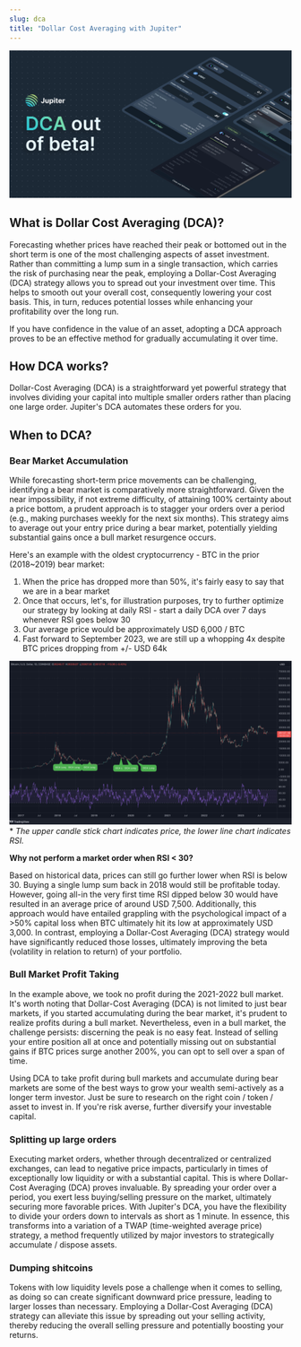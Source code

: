 ```yaml
---
slug: dca
title: "Dollar Cost Averaging with Jupiter"
---
```


![DCA1](DCA(1).png)

## What is Dollar Cost Averaging (DCA)?
Forecasting whether prices have reached their peak or bottomed out in the short term is one of the most challenging aspects of asset investment. Rather than committing a lump sum in a single transaction, which carries the risk of purchasing near the peak, employing a Dollar-Cost Averaging (DCA) strategy allows you to spread out your investment over time. This helps to smooth out your overall cost, consequently lowering your cost basis. This, in turn, reduces potential losses while enhancing your profitability over the long run.

If you have confidence in the value of an asset, adopting a DCA approach proves to be an effective method for gradually accumulating it over time.

## How DCA works?
Dollar-Cost Averaging (DCA) is a straightforward yet powerful strategy that involves dividing your capital into multiple smaller orders rather than placing one large order. Jupiter's DCA automates these orders for you.

## When to DCA?
### Bear Market Accumulation
While forecasting short-term price movements can be challenging, identifying a bear market is comparatively more straightforward. Given the near impossibility, if not extreme difficulty, of attaining 100% certainty about a price bottom, a prudent approach is to stagger your orders over a period (e.g., making purchases weekly for the next six months). This strategy aims to average out your entry price during a bear market, potentially yielding substantial gains once a bull market resurgence occurs.

Here's an example with the oldest cryptocurrency - BTC in the prior (2018~2019) bear market:
1. When the price has dropped more than 50%, it's fairly easy to say that we are in a bear market
1. Once that occurs, let's, for illustration purposes, try to further optimize our strategy by looking at daily RSI - start a daily DCA over 7 days whenever RSI goes below 30
1. Our average price would be approximately USD 6,000 / BTC
1. Fast forward to September 2023, we are still up a whopping 4x despite BTC prices dropping from +/- USD 64k

![Bear Market Accumulation](btc-2018-bear-market-accumulation.png)
\* *The upper candle stick chart indicates price, the lower line chart indicates RSI.*

**Why not perform a market order when RSI < 30?**

Based on historical data, prices can still go further lower when RSI is below 30. Buying a single lump sum back in 2018 would still be profitable today. However, going all-in the very first time RSI dipped below 30 would have resulted in an average price of around USD 7,500. Additionally, this approach would have entailed grappling with the psychological impact of a >50% capital loss when BTC ultimately hit its low at approximately USD 3,000. In contrast, employing a Dollar-Cost Averaging (DCA) strategy would have significantly reduced those losses, ultimately improving the beta (volatility in relation to return) of your portfolio.

### Bull Market Profit Taking
In the example above, we took no profit during the 2021-2022 bull market. It's worth noting that Dollar-Cost Averaging (DCA) is not limited to just bear markets, if you started accumulating during the bear market, it's prudent to realize profits during a bull market. Nevertheless, even in a bull market, the challenge persists: discerning the peak is no easy feat. Instead of selling your entire position all at once and potentially missing out on substantial gains if BTC prices surge another 200%, you can opt to sell over a span of time.

Using DCA to take profit during bull markets and accumulate during bear markets are some of the best ways to grow your wealth semi-actively as a longer term investor. Just be sure to research on the right coin / token / asset to invest in. If you're risk averse, further diversify your investable capital.

### Splitting up large orders
Executing market orders, whether through decentralized or centralized exchanges, can lead to negative price impacts, particularly in times of exceptionally low liquidity or with a substantial capital. This is where Dollar-Cost Averaging (DCA) proves invaluable. By spreading your order over a period, you exert less buying/selling pressure on the market, ultimately securing more favorable prices. With Jupiter's DCA, you have the flexibility to divide your orders down to intervals as short as 1 minute. In essence, this transforms into a variation of a TWAP (time-weighted average price) strategy, a method frequently utilized by major investors to strategically accumulate / dispose assets.

### Dumping shitcoins
Tokens with low liquidity levels pose a challenge when it comes to selling, as doing so can create significant downward price pressure, leading to larger losses than necessary. Employing a Dollar-Cost Averaging (DCA) strategy can alleviate this issue by spreading out your selling activity, thereby reducing the overall selling pressure and potentially boosting your returns.
